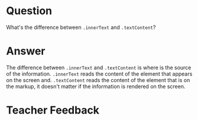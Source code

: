 # Question

What's the difference between `.innerText` and `.textContent`?

# Answer

The difference between `.innerText` and `.textContent` is where is the source of the information. `.innerText` reads the content of the element that appears on the screen and. `.textContent` reads the content of the element that is on the markup, it doesn't matter if the information is rendered on the screen.

# Teacher Feedback

